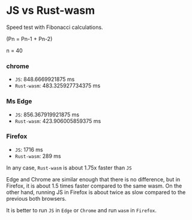 # JS vs Rust-wasm 

Speed test with Fibonacci calculations.

(Pn = Pn-1 + Pn-2)

n = 40

### chrome
- `JS`: 848.6669921875 ms
- `Rust-wasm`: 483.325927734375 ms

### Ms Edge
- `JS`: 856.367919921875 ms
- `Rust-wasm`: 423.906005859375 ms

### Firefox
- `JS`: 1716 ms
- `Rust-wasm`: 289 ms

In any case, `Rust-wasm` is about 1.75x faster than `JS`

Edge and Chrome are similar enough that there is no difference, but in Firefox, it is about 1.5 times faster compared to the same wasm.
On the other hand, running JS in Firefox is about twice as slow compared to the previous both browsers.

It is better to run `JS` in `Edge` or `Chrome` and run `wasm` in `Firefox`.